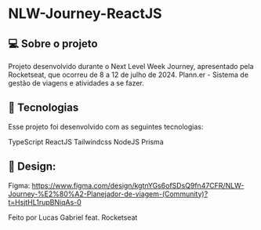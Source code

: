 # NLW-Journey-ReactJS

<!-- <div align="center">
<img src=".github\project-image.png" alt="nlw-journey-nodejs"/><br />
</div> -->

 ## 💻 Sobre o projeto

Projeto desenvolvido durante o Next Level Week Journey, apresentado pela Rocketseat, que ocorreu de 8 a 12 de julho de 2024.
Plann.er - Sistema de gestão de viagens e atividades a se fazer.


 ## 🚀 Tecnologias

Esse projeto foi desenvolvido com as seguintes tecnologias:

TypeScript
ReactJS
Tailwindcss
NodeJS
Prisma


 ## 🎨 Design:
Figma: https://www.figma.com/design/kgtnYGs6ofSDsQ9fn47CFR/NLW-Journey-%E2%80%A2-Planejador-de-viagem-(Community)?t=HsjtHL1rupBNiqAs-0

Feito por Lucas Gabriel feat. Rocketseat
